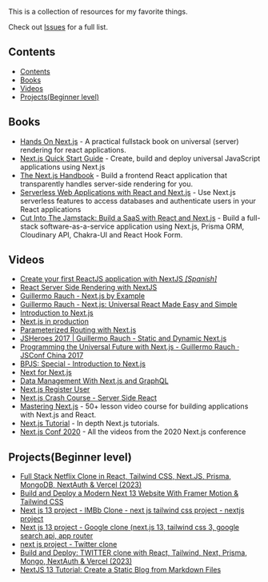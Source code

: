 This is a collection of resources for my favorite things.

Check out [Issues](https://github.com/KubaJastrz/resources/issues) for a full list.

## Contents

- [Contents](#contents)
- [Books](#books)
- [Videos](#videos)
- [Projects(Beginner level)](#projectsbeginner-level)

## Books

- [Hands On Next.js](https://leanpub.com/hands-on-nextjs) - A practical fullstack book on universal (server) rendering for react applications.
- [Next.js Quick Start Guide](https://www.packtpub.com/web-development/nextjs-quick-start-guide) - Create, build and deploy universal JavaScript applications using Next.js
- [The Next.js Handbook](https://flaviocopes.com/page/nextjs-handbook/) - Build a frontend React application that transparently handles server-side rendering for you.
- [Serverless Web Applications with React and Next.js](https://www.amazon.com/dp/B0BHRPMF74) - Use Next.js serverless features to access databases and authenticate users in your React applications
- [Cut Into The Jamstack: Build a SaaS with React and Next.js](https://www.cutintothejamstack.com/) - Build a full-stack software-as-a-service application using Next.js, Prisma ORM, Cloudinary API, Chakra-UI and React Hook Form.

## Videos

- [Create your first ReactJS application with NextJS _[Spanish]_](https://www.youtube.com/watch?v=-7Ft5LxPeWs)
- [React Server Side Rendering with NextJS](https://www.youtube.com/watch?v=JEBkh_vleTs&t)
- [Guillermo Rauch - Next.js by Example](https://www.youtube.com/watch?v=DLGJfa3Xv-0)
- [Guillermo Rauch - Next.js: Universal React Made Easy and Simple](https://www.youtube.com/watch?v=evaMpdSiZKk)
- [Introduction to Next.js](https://www.youtube.com/watch?v=Fnw3lNeH-XI)
- [Next.js in production](https://www.youtube.com/watch?v=h6rETZH6Ym0)
- [Parameterized Routing with Next.js](https://www.youtube.com/watch?v=2cJya4h5ync)
- [JSHeroes 2017 | Guillermo Rauch - Static and Dynamic Next.js](https://www.youtube.com/watch?v=lLNJsuXB4CI)
- [Programming the Universal Future with Next.js - Guillermo Rauch · JSConf China 2017](https://www.youtube.com/watch?v=w9Or7B4kTRY)
- [BPJS: Special - Introduction to Next.js](https://www.youtube.com/watch?v=4cfozXTyjWQ)
- [Next for Next.js](https://www.youtube.com/watch?v=ms2aOV06_qk)
- [Data Management With Next.js and GraphQL](https://www.youtube.com/watch?v=g_LA1quUIi8)
- [Next.js Register User](https://www.youtube.com/watch?v=oQ60Grn4RYQ)
- [Next.js Crash Course - Server Side React](https://www.youtube.com/watch?v=IkOVe40Sy0U)
- [Mastering Next.js](https://masteringnextjs.com/) - 50+ lesson video course for building applications with Next.js and React.
- [Next.js Tutorial](https://www.youtube.com/watch?v=7J4iL1HDshQ&list=PLYSZyzpwBEWSQsrukurP09ksi49H9Yj40) - In depth Next.js tutorials.
- [Next.js Conf 2020](https://www.youtube.com/playlist?list=PLBnKlKpPeagnT2Cmv4giCbosfrbKnuYTD) - All the videos from the 2020 Next.js conference

## Projects(Beginner level)

- [Full Stack Netflix Clone in React, Tailwind CSS, Next.JS, Prisma, MongoDB, NextAuth & Vercel (2023)](https://youtu.be/mqUN4N2q4qY)
- [Build and Deploy a Modern Next 13 Website With Framer Motion & Tailwind CSS](https://youtu.be/ugCN_gynFYw)
- [Next js 13 project - IMBb Clone - next js tailwind css project - nextjs project](https://youtu.be/OHEMPreO09Q)
- [Next js 13 project - Google clone (next.js 13, tailwind css 3, google search api, app router](https://youtu.be/h9zlVmoUV5I)
- [next js project - Twitter clone](https://youtu.be/PnvDPSg5bQM)
- [Build and Deploy: TWITTER clone with React, Tailwind, Next, Prisma, Mongo, NextAuth & Vercel (2023)](https://youtu.be/ytkG7RT6SvU)
- [NextJS 13 Tutorial: Create a Static Blog from Markdown Files](https://youtu.be/Hiabp1GY8fA)
